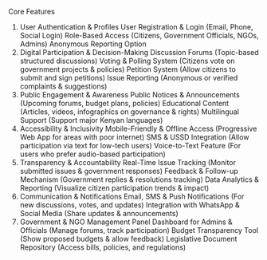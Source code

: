 Core Features
1. User Authentication & Profiles
User Registration & Login (Email, Phone, Social Login)
Role-Based Access (Citizens, Government Officials, NGOs, Admins)
Anonymous Reporting Option
2. Digital Participation & Decision-Making
Discussion Forums (Topic-based structured discussions)
Voting & Polling System (Citizens vote on government projects & policies)
Petition System (Allow citizens to submit and sign petitions)
Issue Reporting (Anonymous or verified complaints & suggestions)
3. Public Engagement & Awareness
Public Notices & Announcements (Upcoming forums, budget plans, policies)
Educational Content (Articles, videos, infographics on governance & rights)
Multilingual Support (Support major Kenyan languages)
4. Accessibility & Inclusivity
Mobile-Friendly & Offline Access (Progressive Web App for areas with poor internet)
SMS & USSD Integration (Allow participation via text for low-tech users)
Voice-to-Text Feature (For users who prefer audio-based participation)
5. Transparency & Accountability
Real-Time Issue Tracking (Monitor submitted issues & government responses)
Feedback & Follow-up Mechanism (Government replies & resolutions tracking)
Data Analytics & Reporting (Visualize citizen participation trends & impact)
6. Communication & Notifications
Email, SMS & Push Notifications (For new discussions, votes, and updates)
Integration with WhatsApp & Social Media (Share updates & announcements)
7. Government & NGO Management Panel
Dashboard for Admins & Officials (Manage forums, track participation)
Budget Transparency Tool (Show proposed budgets & allow feedback)
Legislative Document Repository (Access bills, policies, and regulations)
